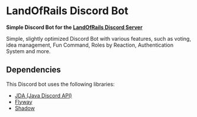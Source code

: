 # LandOfRails Discord Bot
 **Simple Discord Bot for the [LandOfRails Discord Server](https://discord.gg/hKMrchX)**
 
 Simple, slightly optimized Discord Bot with various features, such as voting, idea management, Fun Command, Roles by Reaction, Authentication System and more.

## Dependencies
This Discord bot uses the following libraries:
* [JDA (Java Discord API)](https://github.com/DV8FromTheWorld/JDA)
* [Flyway](https://flywaydb.org/)
* [Shadow](https://github.com/johnrengelman/shadow)
